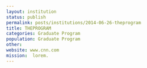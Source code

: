 ```yaml
---
layout: institution
status: publish
permalink: posts/institutions/2014-06-26-theprogram
title: THEPROGRAM
categories: Graduate Program
population: Graduate Program
other: 
website: www.cnn.com
mission:  lorem.
---
```


